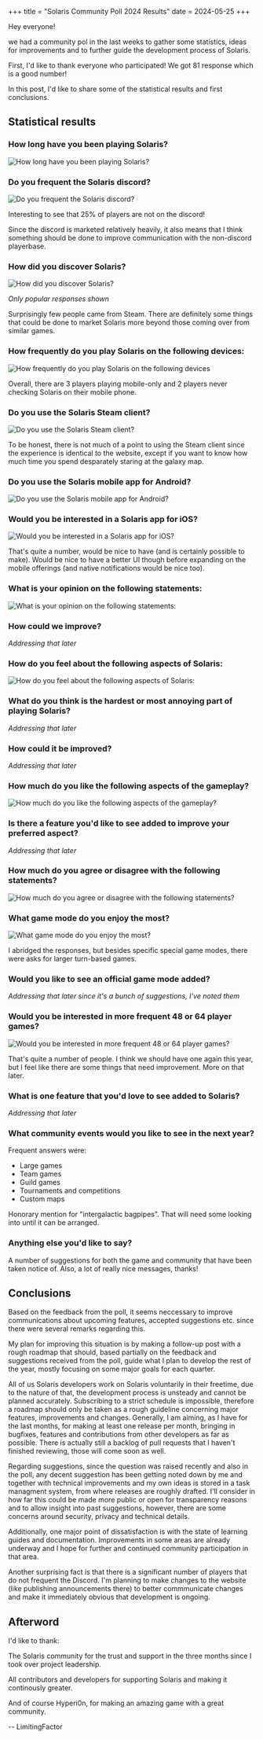 +++
title = "Solaris Community Poll 2024 Results"
date = 2024-05-25
+++

Hey everyone!

we had a community pol in the last weeks to gather some statistics, ideas for improvements and to further guide the development process of Solaris.

First, I'd like to thank everyone who participated! We got 81 response which is a good number!

In this post, I'd like to share some of the statistical results and first conclusions.

## Statistical results

### How long have you been playing Solaris?

![How long have you been playing Solaris?](chart1.png)

### Do you frequent the Solaris discord?

![Do you frequent the Solaris discord?](chart2.png)

Interesting to see that 25% of players are not on the discord!

Since the discord is marketed relatively heavily, it also means that I think something should be done to improve communication with the non-discord playerbase.

### How did you discover Solaris?

![How did you discover Solaris?](chart3.png)

*Only popular responses shown*

Surprisingly few people came from Steam. There are definitely some things that could be done to market Solaris more beyond those coming over from similar games.

### How frequently do you play Solaris on the following devices:

![How frequently do you play Solaris on the following devices](chart4.png)

Overall, there are 3 players playing mobile-only and 2 players never checking Solaris on their mobile phone.

### Do you use the Solaris Steam client?

![Do you use the Solaris Steam client?](chart5.png)

To be honest, there is not much of a point to using the Steam client since the experience is identical to the website, except if you want to know how much time you spend desparately staring at the galaxy map.

### Do you use the Solaris mobile app for Android?

![Do you use the Solaris mobile app for Android?](chart6.png)

### Would you be interested in a Solaris app for iOS?

![Would you be interested in a Solaris app for iOS?](chart7.png)

That's quite a number, would be nice to have (and is certainly possible to make). Would be nice to have a better UI though before expanding on the mobile offerings (and native notifications would be nice too).

### What is your opinion on the following statements:

![What is your opinion on the following statements:](chart8.png)

### How could we improve?

*Addressing that later*

### How do you feel about the following aspects of Solaris:

![How do you feel about the following aspects of Solaris:](chart9.png)

### What do you think is the hardest or most annoying part of playing Solaris?

*Addressing that later*

### How could it be improved?

*Addressing that later*

### How much do you like the following aspects of the gameplay?

![How much do you like the following aspects of the gameplay?](chart10.png)

### Is there a feature you'd like to see added to improve your preferred aspect?

*Addressing that later*

### How much do you agree or disagree with the following statements?

![How much do you agree or disagree with the following statements?](chart11.png)

### What game mode do you enjoy the most?

![What game mode do you enjoy the most?](chart12.png)

I abridged the responses, but besides specific special game modes, there were asks for larger turn-based games.

### Would you like to see an official game mode added?

*Addressing that later since it's a bunch of suggestions, I've noted them*

### Would you be interested in more frequent 48 or 64 player games?

![Would you be interested in more frequent 48 or 64 player games?](chart13.png)

That's quite a number of people. I think we should have one again this year, but I feel like there are some things that need improvement. More on that later.

### What is one feature that you'd love to see added to Solaris?

*Addressing that later*

### What community events would you like to see in the next year?

Frequent answers were:
- Large games
- Team games
- Guild games
- Tournaments and competitions
- Custom maps

Honorary mention for "intergalactic bagpipes". That will need some looking into until it can be arranged.

### Anything else you'd like to say?

A number of suggestions for both the game and community that have been taken notice of.
Also, a lot of really nice messages, thanks!

## Conclusions

Based on the feedback from the poll, it seems neccessary to improve communications about upcoming features, accepted suggestions etc. since there were several remarks regarding this. 

My plan for improving this situation is by making a follow-up post with a rough roadmap that should, based partially on the feedback and suggestions received from the poll, guide what I plan to develop the rest of the year, mostly focusing on some major goals for each quarter.

All of us Solaris developers work on Solaris voluntarily in their freetime, due to the nature of that, the development process is unsteady and cannot be planned accurately. Subscribing to a strict schedule is impossible, therefore a roadmap should only be taken as a rough guideline concerning major features, improvements and changes. Generally, I am aiming, as I have for the last months, for making at least one release per month, bringing in bugfixes, features and contributions from other developers as far as possible. There is actually still a backlog of pull requests that I haven't finished reviewing, those will come soon as well.

Regarding suggestions, since the question was raised recently and also in the poll, any decent suggestion has been getting noted down by me and together with technical improvements and my own ideas is stored in a task managment system, from where releases are roughly drafted. I'll consider in how far this could be made more public or open for transparency reasons and to allow insight into past suggestions, however, there are some concerns around security, privacy and technical details.

Additionally, one major point of dissatisfaction is with the state of learning guides and documentation. Improvements in some areas are already underway and I hope for further and continued community participation in that area.

Another surprising fact is that there is a significant number of players that do not frequent the Discord. I'm planning to make changes to the website (like publishing announcements there) to better commmunicate changes and make it immediately obvious that development is ongoing.

## Afterword

I'd like to thank:

The Solaris community for the trust and support in the three months since I took over project leadership.

All contributors and developers for supporting Solaris and making it continously greater.

And of course Hyperi0n, for making an amazing game with a great community.



-- LimitingFactor
